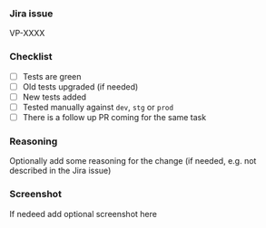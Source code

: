 ### Jira issue

VP-XXXX

### Checklist

- [ ] Tests are green
- [ ] Old tests upgraded (if needed)
- [ ] New tests added
- [ ] Tested manually against `dev`, `stg` or `prod`
- [ ] There is a follow up PR coming for the same task

### Reasoning

Optionally add some reasoning for the change (if needed, e.g. not described in the Jira issue)

### Screenshot

If nedeed add optional screenshot here

<!-- Template for before/after screenshot comparision
|     Before      |     After      |
| :-------------: | :------------: |
| ![](before.png) | ![](after.png) |
-->

